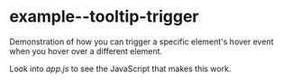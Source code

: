 # example--tooltip-trigger
Demonstration of how you can trigger a specific element's hover event when you hover over a different element.

Look into *app.js* to see the JavaScript that makes this work.
